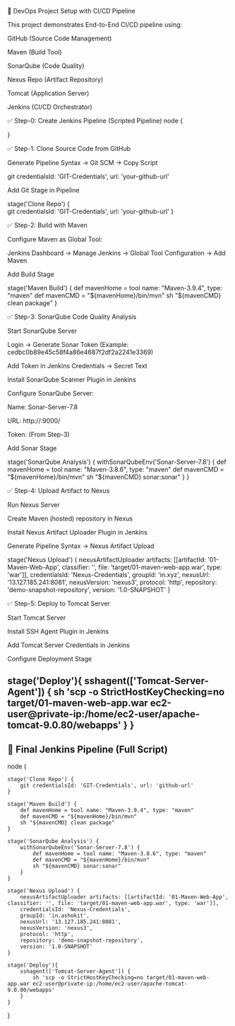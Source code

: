 🚀 DevOps Project Setup with CI/CD Pipeline

This project demonstrates End-to-End CI/CD pipeline using:

GitHub (Source Code Management)

Maven (Build Tool)

SonarQube (Code Quality)

Nexus Repo (Artifact Repository)

Tomcat (Application Server)

Jenkins (CI/CD Orchestrator)

✅ Step-0: Create Jenkins Pipeline (Scripted Pipeline)
node {

}

✅ Step-1: Clone Source Code from GitHub

Generate Pipeline Syntax → Git SCM → Copy Script

git credentialsId: 'GIT-Credentials', url: 'your-github-url'


Add Git Stage in Pipeline

stage('Clone Repo') {        
    git credentialsId: 'GIT-Credentials', url: 'your-github-url'
}

✅ Step-2: Build with Maven

Configure Maven as Global Tool:

Jenkins Dashboard → Manage Jenkins → Global Tool Configuration → Add Maven

Add Build Stage

stage('Maven Build') {
    def mavenHome = tool name: "Maven-3.9.4", type: "maven"
    def mavenCMD = "${mavenHome}/bin/mvn"
    sh "${mavenCMD} clean package"
}

✅ Step-3: SonarQube Code Quality Analysis

Start SonarQube Server

Login → Generate Sonar Token (Example: cedbc0b89e45c58f4a86e4687f2df2a2241e3369)

Add Token in Jenkins Credentials → Secret Text

Install SonarQube Scanner Plugin in Jenkins

Configure SonarQube Server:

Name: Sonar-Server-7.8

URL: http://<Sonar-IP>:9000/

Token: (From Step-3)

Add Sonar Stage

stage('SonarQube Analysis') {
    withSonarQubeEnv('Sonar-Server-7.8') {
        def mavenHome = tool name: "Maven-3.8.6", type: "maven"
        def mavenCMD = "${mavenHome}/bin/mvn"
        sh "${mavenCMD} sonar:sonar"
    }
}

✅ Step-4: Upload Artifact to Nexus

Run Nexus Server

Create Maven (hosted) repository in Nexus

Install Nexus Artifact Uploader Plugin in Jenkins

Generate Pipeline Syntax → Nexus Artifact Upload

stage('Nexus Upload') {
    nexusArtifactUploader artifacts: [[artifactId: '01-Maven-Web-App', classifier: '', file: 'target/01-maven-web-app.war', type: 'war']], 
    credentialsId: 'Nexus-Credentials', 
    groupId: 'in.xyz', 
    nexusUrl: '13.127.185.241:8081', 
    nexusVersion: 'nexus3', 
    protocol: 'http', 
    repository: 'demo-snapshot-repository', 
    version: '1.0-SNAPSHOT'
}

✅ Step-5: Deploy to Tomcat Server

Start Tomcat Server

Install SSH Agent Plugin in Jenkins

Add Tomcat Server Credentials in Jenkins

Configure Deployment Stage

stage('Deploy'){ 
    sshagent(['Tomcat-Server-Agent']) {
        sh 'scp -o StrictHostKeyChecking=no target/01-maven-web-app.war ec2-user@private-ip:/home/ec2-user/apache-tomcat-9.0.80/webapps'
    }
}
---------------------------------------------------------------------------------------------------------------------------------------------------------------
📌 Final Jenkins Pipeline (Full Script)
--------------------------------------------
node {

    stage('Clone Repo') {        
        git credentialsId: 'GIT-Credentials', url: 'github-url'
    }

    stage('Maven Build') {
        def mavenHome = tool name: "Maven-3.9.4", type: "maven"
        def mavenCMD = "${mavenHome}/bin/mvn"
        sh "${mavenCMD} clean package"
    }

    stage('SonarQube Analysis') {
        withSonarQubeEnv('Sonar-Server-7.8') {
            def mavenHome = tool name: "Maven-3.8.6", type: "maven"
            def mavenCMD = "${mavenHome}/bin/mvn"
            sh "${mavenCMD} sonar:sonar"
        }
    }

    stage('Nexus Upload') {
        nexusArtifactUploader artifacts: [[artifactId: '01-Maven-Web-App', classifier: '', file: 'target/01-maven-web-app.war', type: 'war']], 
        credentialsId: 'Nexus-Credentials', 
        groupId: 'in.ashokit', 
        nexusUrl: '13.127.185.241:8081', 
        nexusVersion: 'nexus3', 
        protocol: 'http', 
        repository: 'demo-snapshot-repository', 
        version: '1.0-SNAPSHOT'
    }

    stage('Deploy'){ 
        sshagent(['Tomcat-Server-Agent']) {
            sh 'scp -o StrictHostKeyChecking=no target/01-maven-web-app.war ec2-user@private-ip:/home/ec2-user/apache-tomcat-9.0.80/webapps'
        }
    }
}




